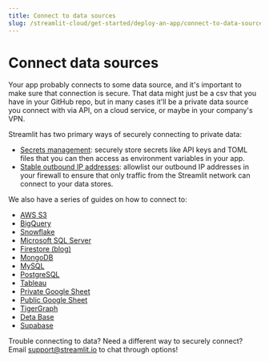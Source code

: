 ```yaml
---
title: Connect to data sources
slug: /streamlit-cloud/get-started/deploy-an-app/connect-to-data-sources
---
```


# Connect data sources

Your app probably connects to some data source, and it's important to make sure that connection is secure. That data might just be a csv that you have in your GitHub repo, but in many cases it'll be a private data source you connect with via API, on a cloud service, or maybe in your company's VPN.

Streamlit has two primary ways of securely connecting to private data:

- [Secrets management](/streamlit-cloud/get-started/deploy-an-app/connect-to-data-sources/secrets-management): securely store secrets like API keys and TOML files that you can then access as environment variables in your app.
- [Stable outbound IP addresses](/streamlit-cloud/get-started/deploy-an-app/connect-to-data-sources/stable-outbound-ip-addresses): allowlist our outbound IP addresses in your firewall to ensure that only traffic from the Streamlit network can connect to your data stores.

We also have a series of guides on how to connect to:

- [AWS S3](/knowledge-base/tutorials/databases/aws-s3)
- [BigQuery](/knowledge-base/tutorials/databases/bigquery)
- [Snowflake](/knowledge-base/tutorials/databases/snowflake)
- [Microsoft SQL Server](/knowledge-base/tutorials/databases/mssql)
- [Firestore (blog)](https://blog.streamlit.io/streamlit-firestore/)
- [MongoDB](/knowledge-base/tutorials/databases/mongodb)
- [MySQL](/knowledge-base/tutorials/databases/mysql)
- [PostgreSQL](/knowledge-base/tutorials/databases/postgresql)
- [Tableau](/knowledge-base/tutorials/databases/tableau)
- [Private Google Sheet](/knowledge-base/tutorials/databases/private-gsheet)
- [Public Google Sheet](/knowledge-base/tutorials/databases/public-gsheet)
- [TigerGraph](/knowledge-base/tutorials/databases/tigergraph)
- [Deta Base](/knowledge-base/tutorials/databases/deta-base)
- [Supabase](/knowledge-base/tutorials/databases/supabase)


<Note>

Trouble connecting to data? Need a different way to securely connect? Email [support@streamlit.io](mailto:support@streamlit.io) to chat through options!

</Note>
